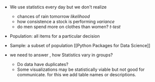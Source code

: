 - We use statistics every day but we don't realize
	- chances of rain tomorrow *likelihood*
	- how consistence a stock is performing *variance*
	- do men spend more on clothes than women? *t-test*

- Population: all items for a particular decision

- Sample: a subset of population
[[Python Packages for Data Science]]

- we need to answer , how Statistics vary in groups?
	- Do data have duplicates?
	- Some visualizations may be statistically viable but not good for communicate. for this we add table names or descriptions. 
